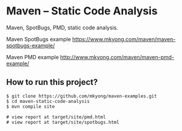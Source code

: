# Maven – Static Code Analysis
Maven, SpotBugs, PMD, static code analysis.

Maven SpotBugs example 
https://www.mkyong.com/maven/maven-spotbugs-example/

Maven PMD example
http://www.mkyong.com/maven/maven-pmd-example/

## How to run this project?
```
$ git clone https://github.com/mkyong/maven-examples.git
$ cd maven-static-code-analysis
$ mvn compile site

# view report at target/site/pmd.html
# view report at target/site/spotbugs.html
```
